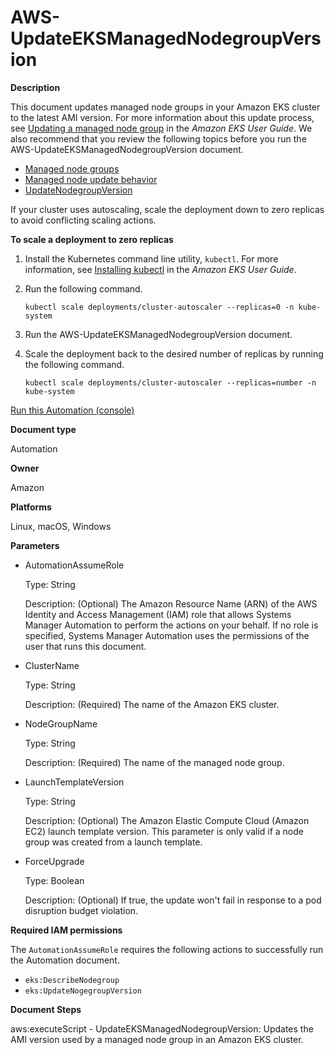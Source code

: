 # AWS\-UpdateEKSManagedNodegroupVersion<a name="automation-aws-updateeksmanagednodegroupversion"></a>

**Description**

This document updates managed node groups in your Amazon EKS cluster to the latest AMI version\. For more information about this update process, see [Updating a managed node group](https://docs.aws.amazon.com/eks/latest/userguide/update-managed-node-group.html) in the *Amazon EKS User Guide*\. We also recommend that you review the following topics before you run the AWS\-UpdateEKSManagedNodegroupVersion document\.
+ [Managed node groups](https://docs.aws.amazon.com/eks/latest/userguide/managed-node-groups.html)
+ [Managed node update behavior](https://docs.aws.amazon.com/eks/latest/userguide/managed-node-update-behavior.html)
+ [UpdateNodegroupVersion](https://docs.aws.amazon.com/eks/latest/APIReference/;API_UpdateNodegroupVersion.html)

If your cluster uses autoscaling, scale the deployment down to zero replicas to avoid conflicting scaling actions\. 

**To scale a deployment to zero replicas**

1. Install the Kubernetes command line utility, `kubectl`\. For more information, see [Installing kubectl](https://docs.aws.amazon.com/eks/latest/userguide/install-kubectl.html) in the *Amazon EKS User Guide*\.

1. Run the following command\.

   ```
   kubectl scale deployments/cluster-autoscaler --replicas=0 -n kube-system
   ```

1. Run the AWS\-UpdateEKSManagedNodegroupVersion document\.

1. Scale the deployment back to the desired number of replicas by running the following command\.

   ```
   kubectl scale deployments/cluster-autoscaler --replicas=number -n kube-system
   ```

[Run this Automation \(console\)](https://console.aws.amazon.com/systems-manager/automation/execute/AWS-UpdateEKSManagedNodegroupVersion)

**Document type**

Automation

**Owner**

Amazon

**Platforms**

Linux, macOS, Windows

**Parameters**
+ AutomationAssumeRole

  Type: String

  Description: \(Optional\) The Amazon Resource Name \(ARN\) of the AWS Identity and Access Management \(IAM\) role that allows Systems Manager Automation to perform the actions on your behalf\. If no role is specified, Systems Manager Automation uses the permissions of the user that runs this document\.
+ ClusterName

  Type: String

  Description: \(Required\) The name of the Amazon EKS cluster\.
+ NodeGroupName

  Type: String

  Description: \(Required\) The name of the managed node group\.
+ LaunchTemplateVersion

  Type: String

  Description: \(Optional\) The Amazon Elastic Compute Cloud \(Amazon EC2\) launch template version\. This parameter is only valid if a node group was created from a launch template\.
+ ForceUpgrade

  Type: Boolean

  Description: \(Optional\) If true, the update won't fail in response to a pod disruption budget violation\.

**Required IAM permissions**

The `AutomationAssumeRole` requires the following actions to successfully run the Automation document\.
+ `eks:DescribeNodegroup `
+ `eks:UpdateNogegroupVersion`

**Document Steps**

aws:executeScript \- UpdateEKSManagedNodegroupVersion: Updates the AMI version used by a managed node group in an Amazon EKS cluster\.